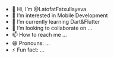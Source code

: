 - 👋 Hi, I’m @LatofatFatxullayeva
- 👀 I’m interested in Mobile Development
- 🌱 I’m currently learning Dart&Flutter
- 💞️ I’m looking to collaborate on ...
- 📫 How to reach me ...
- 😄 Pronouns: ...
- ⚡ Fun fact: ...

<!---
LatofatFatxullayeva/LatofatFatxullayeva is a ✨ special ✨ repository because its `README.md` (this file) appears on your GitHub profile.
You can click the Preview link to take a look at your changes.
--->
